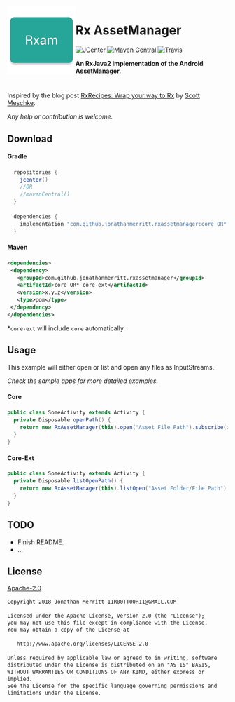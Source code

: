 <img src="/app/src/main/ic_launcher-web.png" width="156" align="left"/>

# Rx AssetManager
[![JCenter][J-CENTER-SVG]][J-CENTER]
[![Maven Central][MAVEN-SVG]][MAVEN]
[![Travis][TRAVIS-CI-SVG]][TRAVIS-CI]

**An RxJava2 implementation of the Android AssetManager.**

#

Inspired by the blog post [RxRecipes: Wrap your way to Rx][RX-RECIPES] by [Scott Meschke][SCOTT-MESCHKE].

_Any help or contribution is welcome._

## Download
#### Gradle
```groovy
  repositories {
    jcenter()
    //OR
    //mavenCentral()
  }
 
  dependencies {
    implementation "com.github.jonathanmerritt.rxassetmanager:core OR* core-ext:x.y.z"
  }
```

#### Maven
```xml
<dependencies>
 <dependency>
   <groupId>com.github.jonathanmerritt.rxassetmanager</groupId>
   <artifactId>core OR* core-ext</artifactId>
   <version>x.y.z</version>
   <type>pom</type>
 </dependency>
</dependencies>
```

*`core-ext` will include `core` automatically.


## Usage
This example will either open or list and open any files as InputStreams.

_Check the sample apps for more detailed examples._

#### Core
```java
public class SomeActivity extends Activity {
  private Disposable openPath() { 
    return new RxAssetManager(this).open("Asset File Path").subscribe(inputStream -> {}); 
  }
}
```

#### Core-Ext
```java
public class SomeActivity extends Activity { 
  private Disposable listOpenPath() { 
    return new RxAssetManager(this).listOpen("Asset Folder/File Path").subscribe(inputStream -> {}); 
  }
}
```

## TODO
- Finish README.
- ...

## License
[Apache-2.0][LICENSE]

    Copyright 2018 Jonathan Merritt 11R00TT00R11@GMAIL.COM
    
    Licensed under the Apache License, Version 2.0 (the "License");
    you may not use this file except in compliance with the License.
    You may obtain a copy of the License at

       http://www.apache.org/licenses/LICENSE-2.0

    Unless required by applicable law or agreed to in writing, software
    distributed under the License is distributed on an "AS IS" BASIS,
    WITHOUT WARRANTIES OR CONDITIONS OF ANY KIND, either express or implied.
    See the License for the specific language governing permissions and
    limitations under the License.

[J-CENTER-SVG]:https://api.bintray.com/packages/jonathanmerritt/RxAssetManager/core/images/download.svg
[J-CENTER]:https://api.bintray.com/packages/jonathanmerritt/RxAssetManager/core/
[MAVEN-SVG]: https://maven-badges.herokuapp.com/maven-central/com.github.jonathanmerritt.rxassetmanager/core/badge.svg
[MAVEN]: https://maven-badges.herokuapp.com/maven-central/com.github.jonathanmerritt.rxassetmanager/core/
[TRAVIS-CI-SVG]: https://travis-ci.org/JonathanMerritt/RxAssetManager.svg?branch=master
[TRAVIS-CI]: https://travis-ci.org/JonathanMerritt/RxAssetManager
[RELEASES]: https://github.com/JonathanMerritt/RxAssetManager/releases
[LICENSE]: https://github.com/JonathanMerritt/RxAssetManager/blob/master/LICENSE.txt
[RX-RECIPES]: https://hackernoon.com/rxrecipes-wrap-your-way-to-rx-fd40eb5254b6
[SCOTT-MESCHKE]: https://github.com/scottmeschke